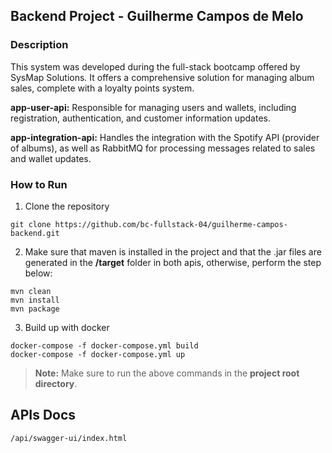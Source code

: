 ## Backend Project - Guilherme Campos de Melo

### Description
This system was developed during the full-stack bootcamp offered by SysMap Solutions. It offers a comprehensive solution for managing album sales, complete with a loyalty points system.

**app-user-api:** Responsible for managing users and wallets, including registration, authentication, and customer information updates.

**app-integration-api:** Handles the integration with the Spotify API (provider of albums), as well as RabbitMQ for processing messages related to sales and wallet updates.

### How to Run
1. Clone the repository

```
git clone https://github.com/bc-fullstack-04/guilherme-campos-backend.git
```
2. Make sure that maven is installed in the project and that the .jar files are generated in the **/target** folder in both apis, otherwise, perform the step below:
```
mvn clean
mvn install
mvn package
```
3. Build up with docker
```
docker-compose -f docker-compose.yml build
docker-compose -f docker-compose.yml up
```
> **Note:** Make sure to run the above commands in the **project root directory**.

## APIs Docs
```
/api/swagger-ui/index.html
```